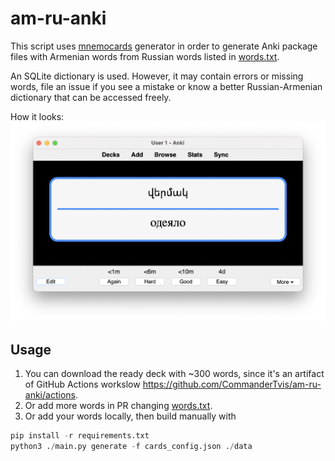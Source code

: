 # am-ru-anki

This script uses [mnemocards](https://github.com/guiferviz/mnemocards) generator in order to generate Anki package files with Armenian words from Russian words listed in [words.txt](data/words.txt).

An SQLite dictionary is used. However, it may contain errors or missing words, file an issue if you see a mistake or know a better Russian-Armenian dictionary that can be accessed freely.

How it looks:
![img.png](img.png)

## Usage

1. You can download the ready deck with ~300 words, since it's an artifact of GitHub Actions workslow https://github.com/CommanderTvis/am-ru-anki/actions.
2. Or add more words in PR changing [words.txt](data/words.txt).
3. Or add your words locally, then build manually with
```python
pip install -r requirements.txt
python3 ./main.py generate -f cards_config.json ./data
```
